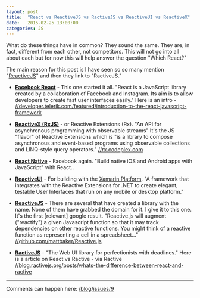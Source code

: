 ```yaml
---
layout: post
title:  "React vs ReactiveJS vs RactiveJS vs ReactiveUI vs ReactiveX"
date:   2015-02-25 13:00:00
categories: JS
---
```

What do these things have in common? They sound the same. They are, in fact, different from each other, not competitors. This will not go into all about each but for now this will help answer the question "Which React?"

The main reason for this post is I have seen so so many mention "[ReactiveJS](//twitter.com/reactivejs/status/569619957362888704)" and then they link to "RactiveJS."

+ **[Facebook React](//facebook.github.io/react)** - This one started it all. "React is a JavaScript library created by a collaboration of Facebook and Instagram. Its aim is to allow developers to create fast user interfaces easily."
Here is an intro - [//developer.telerik.com/featured/introduction-to-the-react-javascript-framework](//developer.telerik.com/featured/introduction-to-the-react-javascript-framework)

+ **[ReactiveX (RxJS)](//github.com/Reactive-Extensions/RxJS)** - or Reactive Extensions (Rx). "An API for asynchronous programming with observable streams" It's the JS "flavor" of Reactive Extensions which is "is a library to compose asynchronous and event-based programs using observable collections and LINQ-style query operators." [//rx.codeplex.com](//rx.codeplex.com)

+ **[React Native](//reactnative.com)** - Facebook again. "Build native iOS and Android apps with JavaScript" with React..

+ **[ReactiveUI](//github.com/reactiveui/ReactiveUI)** - For building with the [Xamarin Platform](//xamarin.com). "A framework that integrates with the Reactive Extensions for .NET to create elegant, testable User Interfaces that run on any mobile or desktop platform."

+ **[ReactiveJS](//github.com/mattbaker/Reactive.js)** - There are several that have created a library with the name. None of them have grabbed the domain for it. I give it to this one. It's the first [relevant] google result. "Reactive.js will augment ("reactify") a given Javascript function so that it may track dependencies on other reactive functions. You might think of a reactive function as representing a cell in a spreadsheet..." [//github.com/mattbaker/Reactive.js](//github.com/mattbaker/Reactive.js)

+ **[RactiveJS](//www.ractivejs.org)** - "The Web UI library for perfectionists with deadlines."
Here is a article on React vs Ractive - via Ractive [//blog.ractivejs.org/posts/whats-the-difference-between-react-and-ractive](//blog.ractivejs.org/posts/whats-the-difference-between-react-and-ractive)

---

Comments can happen here: [/blog/issues/9](https://github.com/getsetbro/blog/issues/9)